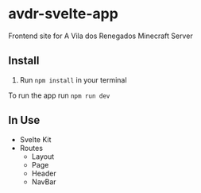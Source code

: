 # avdr-svelte-app
Frontend site for A Vila dos Renegados Minecraft Server

## Install
1. Run <code>npm install</code> in your terminal


To run the app run 
    <code>npm run dev</code>


## In Use 
 - Svelte Kit
 - Routes
    - Layout
    - Page
    - Header
    - NavBar